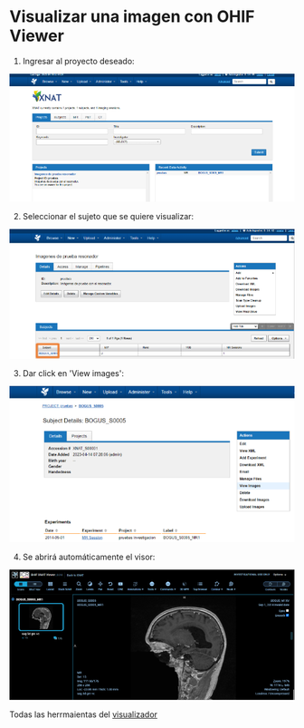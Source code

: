 # Visualizar una imagen con OHIF Viewer
1. Ingresar al proyecto deseado:

![Login page](https://raw.githubusercontent.com/doviedob/PIS_III_XNAT//master/Images/viewer_!.png)

2. Seleccionar el sujeto que se quiere visualizar: 

![Login page](https://raw.githubusercontent.com/doviedob/PIS_III_XNAT//master/Images/viewer_2.png)

3. Dar click en 'View images':

![Login page](https://raw.githubusercontent.com/doviedob/PIS_III_XNAT//master/Images/viewer_3.png)

4. Se abrirá automáticamente el visor:

![Login page](https://raw.githubusercontent.com/doviedob/PIS_III_XNAT//master/Images/viewer_4.png)

Todas las herrmaientas del [visualizador](https://wiki.xnat.org/documentation/xnat-ohif-viewer/using-the-xnat-ohif-viewer-122978515.html)
